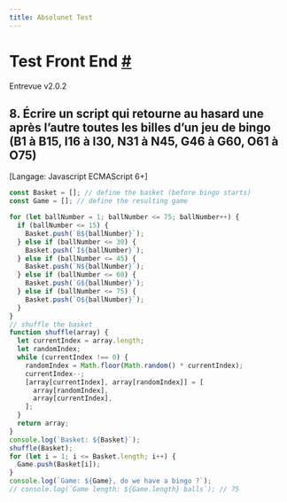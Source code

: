 ```yaml
---
title: Absolunet Test
---
```


# Test Front End [#](https://docs.google.com/document/d/1mURG0b29iJtbO4kfVlAEnshyOFawCPOZqvI9ODrwPwU/)

Entrevue v2.0.2

## 8. Écrire un script qui retourne au hasard une après l’autre toutes les billes d’un jeu de bingo (B1 à B15, I16 à I30, N31 à N45, G46 à G60, O61 à O75)
[Langage: Javascript ECMAScript 6+]


```javascript
const Basket = []; // define the basket (before bingo starts)
const Game = []; // define the resulting game

for (let ballNumber = 1; ballNumber <= 75; ballNumber++) {
  if (ballNumber <= 15) {
    Basket.push(`B${ballNumber}`);
  } else if (ballNumber <= 30) {
    Basket.push(`I${ballNumber}`);
  } else if (ballNumber <= 45) {
    Basket.push(`N${ballNumber}`);
  } else if (ballNumber <= 60) {
    Basket.push(`G${ballNumber}`);
  } else if (ballNumber <= 75) {
    Basket.push(`O${ballNumber}`);
  }
}
// shuffle the basket
function shuffle(array) {
  let currentIndex = array.length;
  let randomIndex;
  while (currentIndex !== 0) {
    randomIndex = Math.floor(Math.random() * currentIndex);
    currentIndex--;
    [array[currentIndex], array[randomIndex]] = [
      array[randomIndex],
      array[currentIndex],
    ];
  }
  return array;
}
console.log(`Basket: ${Basket}`);
shuffle(Basket);
for (let i = 1; i <= Basket.length; i++) {
  Game.push(Basket[i]);
}
console.log(`Game: ${Game}, do we have a bingo ?`);
// console.log(`Game length: ${Game.length} balls`); // 75

```
